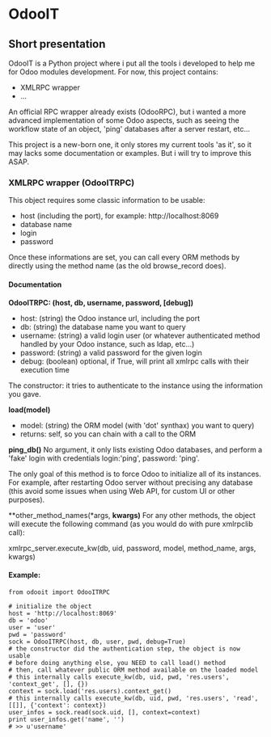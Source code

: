 OdooIT
======

Short presentation
------------------

OdooIT is a Python project where i put all the tools i developed to help me for Odoo modules development.
For now, this project contains:
* XMLRPC wrapper
* ...

An official RPC wrapper already exists (OdooRPC), but i wanted a more advanced implementation of some Odoo aspects, such as seeing the workflow state of an object, 'ping' databases after a server restart, etc... 

This project is a new-born one, it only stores my current tools 'as it', so it may lacks some documentation or examples.
But i will try to improve this ASAP.

### XMLRPC wrapper (OdooITRPC)

This object requires some classic information to be usable:
* host (including the port), for example: http://localhost:8069
* database name
* login
* password

Once these informations are set, you can call every ORM methods by directly using the method name (as the old browse_record does).

#### Documentation

**OdooITRPC: (host, db, username, password, [debug])**
* host: (string) the Odoo instance url, including the port
* db: (string) the database name you want to query
* username: (string) a valid login user (or whatever authenticated method handled by your Odoo instance, such as ldap, etc...)
* password: (string) a valid password for the given login
* debug: (boolean) optional, if True, will print all xmlrpc calls with their execution time

The constructor: it tries to authenticate to the instance using the information you gave.

**load(model)**
* model: (string) the ORM model (with 'dot' synthax) you want to query)
* returns: self, so you can chain with a call to the ORM

**ping_db()**
No argument, it only lists existing Odoo databases, and perform a 'fake' login with credentials login:'ping', password: 'ping'.

The only goal of this method is to force Odoo to initialize all of its instances. For example, after restarting Odoo server without precising any database (this avoid some issues when using Web API, for custom UI or other purposes).

**other_method_names(*args, **kwargs)**
For any other methods, the object will execute the following command (as you would do with pure xmlrpclib call):

xmlrpc_server.execute_kw(db, uid, password, model, method_name, args, kwargs)

#### Example:

	from odooit import OdooITRPC

	# initialize the object
	host = 'http://localhost:8069'
	db = 'odoo'
	user = 'user'
	pwd = 'password'
	sock = OdooITRPC(host, db, user, pwd, debug=True)
	# the constructor did the authentication step, the object is now usable
	# before doing anything else, you NEED to call load() method
	# then, call whatever public ORM method available on the loaded model
	# this internally calls execute_kw(db, uid, pwd, 'res.users', 'context_get', [], {})
	context = sock.load('res.users).context_get()
	# this internally calls execute_kw(db, uid, pwd, 'res.users', 'read', [[]], {'context': context})
	user_infos = sock.read(sock.uid, [], context=context)
	print user_infos.get('name', '')
	# >> u'username'

